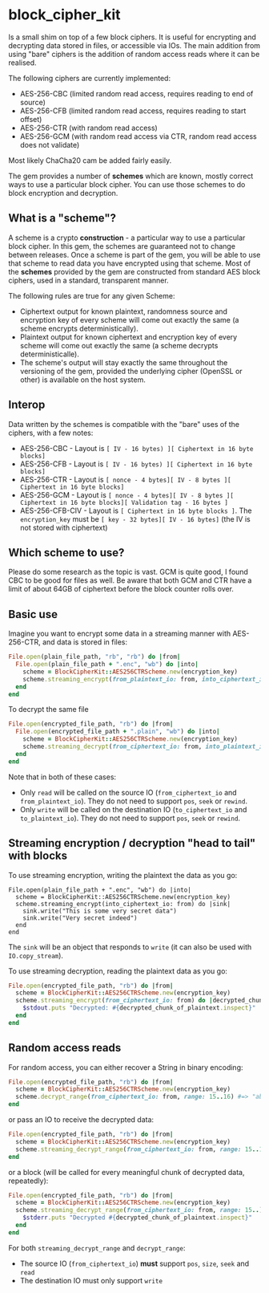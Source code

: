 # block_cipher_kit

Is a small shim on top of a few block ciphers. It is useful for encrypting and decrypting data stored in files, or accessible via IOs. The main addition from using "bare" ciphers is the addition of random access reads where it can be realised.

The following ciphers are currently implemented:

* AES-256-CBC (limited random read access, requires reading to end of source)
* AES-256-CFB (limited random read access, requires reading to start offset)
* AES-256-CTR (with random read access)
* AES-256-GCM (with random read access via CTR, random read access does not validate)

Most likely ChaCha20 cam be added fairly easily.

The gem provides a number of **schemes** which are known, mostly correct ways to use a particular block cipher. You can use those schemes to do block encryption and decryption.

## What is a "scheme"?

A scheme is a crypto **construction** - a particular way to use a particular block cipher. In this gem, the schemes are guaranteed not to change between releases. Once a scheme is part of the gem, you will be able to use that scheme to read data you have encrypted using that scheme. Most of the **schemes** provided by the gem are constructed from standard AES block ciphers, used in a standard, transparent manner.

The following rules are true for any given Scheme:

* Ciphertext output for known plaintext, randomness source and encryption key of every scheme will come out exactly the same (a scheme encrypts deterministically).
* Plaintext output for known ciphertext and encryption key of every scheme will come out exactly the same (a scheme decrypts deterministicalle).
* The scheme's output will stay exactly the same throughout the versioning of the gem, provided the underlying cipher (OpenSSL or other) is available on the host system.

## Interop

Data written by the schemes is compatible with the "bare" uses of the ciphers, with a few notes:

* AES-256-CBC - Layout is `[ IV - 16 bytes) ][ Ciphertext in 16 byte blocks]`
* AES-256-CFB - Layout is `[ IV - 16 bytes) ][ Ciphertext in 16 byte blocks]`
* AES-256-CTR - Layout is `[ nonce - 4 bytes][ IV - 8 bytes ][ Ciphertext in 16 byte blocks]`
* AES-256-GCM - Layout is `[ nonce - 4 bytes][ IV - 8 bytes ][ Ciphertext in 16 byte blocks][ Validation tag - 16 bytes ]`
* AES-256-CFB-CIV - Layout is `[ Ciphertext in 16 byte blocks ]`. The `encryption_key` must be `[ key - 32 bytes][ IV - 16 bytes]` (the IV is not stored with ciphertext)

## Which scheme to use?

Please do some research as the topic is vast. GCM is quite good, I found CBC to be good for files as well. Be aware that both GCM and CTR have a limit of about 64GB of ciphertext before the block counter rolls over.

## Basic use

Imagine you want to encrypt some data in a streaming manner with AES-256-CTR, and data is stored in files:

```ruby
File.open(plain_file_path, "rb", "rb") do |from|
  File.open(plain_file_path + ".enc", "wb") do |into|
    scheme = BlockCipherKit::AES256CTRScheme.new(encryption_key)
    scheme.streaming_encrypt(from_plaintext_io: from, into_ciphertext_io: into)
  end
end
```

To decrypt the same file

```ruby
File.open(encrypted_file_path, "rb") do |from|
  File.open(encrypted_file_path + ".plain", "wb") do |into|
    scheme = BlockCipherKit::AES256CTRScheme.new(encryption_key)
    scheme.streaming_decrypt(from_ciphertext_io: from, into_plaintext_io: into)
  end
end
```

Note that in both of these cases:

* Only `read` will be called on the source IO (`from_ciphertext_io` and `from_plaintext_io`). They do not need to support `pos`, `seek` or `rewind`.
* Only `write` will be called on the destination IO (`to_ciphertext_io` and `to_plaintext_io`). They do not need to support `pos`, `seek` or `rewind`.

## Streaming encryption / decryption "head to tail" with blocks

To use streaming encryption, writing the plaintext the data as you go:

```
File.open(plain_file_path + ".enc", "wb") do |into|
  scheme = BlockCipherKit::AES256CTRScheme.new(encryption_key)
  scheme.streaming_encrypt(into_ciphertext_io: from) do |sink|
    sink.write("This is some very secret data")
    sink.write("Very secret indeed")
  end
end
```

The `sink` will be an object that responds to `write` (it can also be used with `IO.copy_stream`).

To use streaming decryption, reading the plaintext data as you go:

```ruby
File.open(encrypted_file_path, "rb") do |from|
  scheme = BlockCipherKit::AES256CTRScheme.new(encryption_key)
  scheme.streaming_encrypt(from_ciphertext_io: from) do |decrypted_chunk_of_plaintext|
    $stdout.puts "Decrypted: #{decrypted_chunk_of_plaintext.inspect}"
  end
end
```

## Random access reads

For random access, you can either recover a String in binary encoding:

```ruby
File.open(encrypted_file_path, "rb") do |from|
  scheme = BlockCipherKit::AES256CTRScheme.new(encryption_key)
  scheme.decrypt_range(from_ciphertext_io: from, range: 15..16) #=> "ab"
end
```

or pass an IO to receive the decrypted data:

```ruby
File.open(encrypted_file_path, "rb") do |from|
  scheme = BlockCipherKit::AES256CTRScheme.new(encryption_key)
  scheme.streaming_decrypt_range(from_ciphertext_io: from, range: 15..16, into_plaintext_io: $stdout) #=> "ab" gets printed to STDOUT
end
```

or a block (will be called for every meaningful chunk of decrypted data, repeatedly):

```ruby
File.open(encrypted_file_path, "rb") do |from|
  scheme = BlockCipherKit::AES256CTRScheme.new(encryption_key)
  scheme.streaming_decrypt_range(from_ciphertext_io: from, range: 15..) do |decrypted_chunk_of_plaintext|
    $stderr.puts "Decrypted #{decrypted_chunk_of_plaintext.inspect}"
  end
end
```

For both `streaming_decrypt_range` and `decrypt_range`:

* The source IO (`from_ciphertext_io`) **must** support `pos`, `size`, `seek` and `read`
* The destination IO must only support `write`
